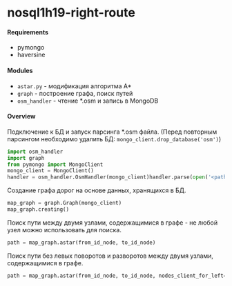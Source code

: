 # nosql1h19-right-route
#### Requirements
- pymongo
- haversine

#### Modules
- `astar.py` - модификация алгоритма А*
- `graph` - построение графа, поиск путей
- `osm_handler` - чтение *.osm и запись в MongoDB

#### Overview
Подключение к БД и запуск парсинга *.osm файла. (Перед повторным парсингом необходимо удалить БД: `mongo_client.drop_database('osm')`)
```python
import osm_handler
import graph
from pymongo import MongoClient
mongo_client = MongoClient()
handler = osm_handler.OsmHandler(mongo_client)handler.parse(open('<path to *.osm>', encoding='utf-8'))
```

Создание графа дорог на основе данных, хранящихся в БД.
```python
map_graph = graph.Graph(mongo_client)
map_graph.creating()
```

Поиск пути между двумя узлами, содержащимися в графе - не любой узел можно использовать для поиска.
```python
path = map_graph.astar(from_id_node, to_id_node)
```

Поиск пути без левых поворотов и разворотов между двумя узлами, содержащимися в графе.
```python
path = map_graph.astar(from_id_node, to_id_node, nodes_client_for_left=map_graph.mongo_client.osm.nodes)
```
